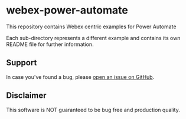 # webex-power-automate

This repository contains Webex centric examples for Power Automate

Each sub-directory represents a different example and contains its own README file for further information.

## Support

In case you've found a bug, please [open an issue on GitHub](../../issues).

## Disclaimer

This software is NOT guaranteed to be bug free and production quality.

